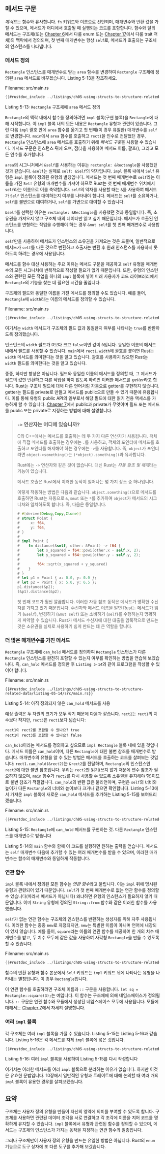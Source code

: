 ## 메서드 구문

*메서드*는 함수와 유사합니다. `fn` 키워드와 이름으로 선언되며, 매개변수와 반환 값을 가질 수 있으며, 메서드가 어디에서 호출될 때 실행되는 코드를 포함합니다. 함수와 달리 메서드는 구조체(또는 [Chapter 6][enums]<!-- ignore -->에서 다룰 
enum 또는 [Chapter 17][trait-objects]<!-- ignore -->에서 다룰 trait 객체)의 맥락에서 정의되며, 첫 번째 매개변수는 항상 `self`로, 메서드가 호출되는 구조체의 인스턴스를 나타냅니다.

### 메서드 정의

`Rectangle` 인스턴스를 매개변수로 받는 `area` 함수를 변경하여 `Rectangle` 구조체에 정의된 `area` 메서드로 바꾸겠습니다. Listing 5-13을 참조하세요.

Filename: src/main.rs

```rust
{{#rustdoc_include ../listings/ch05-using-structs-to-structure-related-data/listing-05-13/src/main.rs}}
```

Listing 5-13: `Rectangle` 구조체에 `area` 메서드 정의

`Rectangle`의 맥락 내에서 함수를 정의하려면 `impl` 블록(구현 블록)을 `Rectangle`에 대해 시작합니다. 이 `impl` 블록 내의 모든 내용은 `Rectangle` 유형과 관련이 있습니다. 그런 다음 `impl` 괄호 안에 `area` 함수를 옮기고 첫 번째(이 경우 유일한) 매개변수를 `self`로 변경합니다.
`main`에서 `area` 함수를 호출하고 `rect1`을 인수로 전달했던 경우, `Rectangle` 인스턴스에 `area` 메서드를 호출하기 위해 *메서드 구문*을 사용할 수 있습니다. 메서드 구문은 인스턴스 뒤에 오며, 점(.)을 사용하여 메서드 이름, 괄호(), 그리고 모든 인수를 추가합니다.

`area`의 시그니처에서 `&self`를 사용하는 이유는 `rectangle: &Rectangle`을 사용했던 것과 같습니다. `&self`는 실제로 `self: &Self`의 약자입니다. `impl` 블록 내에서 `Self` 유형은 `impl` 블록이 정의된 유형의 별칭입니다. 메서드는 첫 번째 매개변수로 `self`라는 이름을 가진 `Self` 유형의 매개변수를 가져야 하므로 Rust는 첫 번째 매개변수 위치에서 `self`라는 이름으로 이를 축약합니다. `self`의 약자를 사용할 때는 `&`를 사용하여 메서드가 `Self` 인스턴스를 대여하는지 여부를 나타내야 합니다. 메서드는 `self`를 소유하거나, `self`를 불변으로 대여하거나, `self`를 가변으로 대여할 수 있습니다.

`&self`를 선택한 이유는 `rectangle: &Rectangle`을 사용했던 것과 동일합니다. 즉, 소유권을 가져오지 않고 구조체 내의 데이터만 읽고 싶기 때문입니다. 메서드가 호출된 인스턴스를 변형하는 작업을 수행해야 하는 경우 `&mut self`를 첫 번째 매개변수로 사용합니다.

`self`만을 사용하여 메서드가 인스턴스의 소유권을 가져오는 것은 드물며, 일반적으로 메서드가 `self`를 다른 것으로 변환하고 호출자는 변환 후 원래 인스턴스를 사용하지 못하도록 하려는 경우에 사용됩니다.

메서드를 함수 대신 사용하는 주요 이유는 메서드 구문을 제공하고 `self` 유형을 매개변수의 모든 시그니처에 반복적으로 작성할 필요가 없기 때문입니다. 또한, 유형의 인스턴스와 관련된 모든 작업을 하나의 `impl` 블록에 넣어 미래 사용자가 코드 라이브러리에서 `Rectangle`의 기능을 찾는 데 필요한 시간을 줄입니다.

구조체의 필드와 동일한 이름을 가진 메서드를 정의할 수도 있습니다. 예를 들어, `Rectangle`에 `width`라는 이름의 메서드를 정의할 수 있습니다.

Filename: src/main.rs

```rust
{{#rustdoc_include ../listings/ch05-using-structs-to-structure-related-data/no-listing-06-method-field-interaction/src/main.rs:here}}
```

여기서는 `width` 메서드가 구조체의 필드 값과 동일한지 여부를 나타내는 `true`를 반환하도록 정의했습니다.

인스턴스의 `width` 필드가 0보다 크고 `false`이면 값이
`0`입니다. 동일한 이름의 메서드 내에서 필드를 사용할 수 있습니다. `main`에서 `rect1.width`에 괄호를 붙이면 Rust는 `width` 메서드를 의미한다는 것을 알고 있습니다. 괄호를 사용하지 않으면 Rust는 `width` 필드를 의미한다는 것을 알고 있습니다.

종종, 하지만 항상은 아닙니다. 필드와 동일한 이름의 메서드를 정의할 때, 그 메서드가 필드의 값만 반환하고 다른 작업을 하지 않도록 하려면 이러한 메서드를 *getter*라고 합니다. Rust는 구조체 필드에 대해 다른 언어처럼 자동으로 getter를 구현하지 않습니다. getter는 필드를 private로 만들고 메서드를 public으로 만들 수 있기 때문에 유용합니다. 이를 통해 유형의 public API의 일부로서 해당 필드에 대한 읽기 전용 액세스를 가능하게 할 수 있습니다. [Chapter 7][public]<!-- ignore -->에서 public과 private가 무엇이며 필드 또는 메서드를 public 또는 private로 지정하는 방법에 대해 설명합니다.

> ### `->` 연산자는 어디에 있습니까?
>
> C와 C++에서는 메서드를 호출하는 데 두 가지 다른 연산자가 사용됩니다. 객체에 직접 메서드를 호출하는 경우에는 `.`를 사용하고, 객체의 포인터에 메서드를 호출하고 포인터를 해제해야 하는 경우에는 `->`를 사용합니다. 즉, `object`가 포인터라면 `object->something()`는 `(*object).something()`과 유사합니다.
>
> Rust에는 `->` 연산자와 같은 것이 없습니다. 대신 Rust는 *자동 참조 및 해제*라는 기능이 있습니다.
>
> 메서드 호출은 Rust에서 이러한 동작이 일어나는 몇 가지 장소 중 하나입니다.
>
> 이렇게 작동하는 방법은 다음과 같습니다. `object.something()`으로 메서드를 호출하면 Rust는 자동으로 `&`, `&mut` 또는 `*`를 추가하여 `object`가 메서드의 시그니처와 일치하도록 합니다. 즉, 다음은 동일합니다.
>
> <!-- CAN'T EXTRACT SEE BUG https://github.com/rust-lang/mdBook/issues/1127 -->
> ```rust
> # #[derive(Debug,Copy,Clone)]
> # struct Point {
> #     x: f64,
> #     y: f64,
> # }
> #
> # impl Point {
> #    fn distance(&self, other: &Point) -> f64 {
> #        let x_squared = f64::powi(other.x - self.x, 2);
> #        let y_squared = f64::powi(other.y - self.y, 2);
> #
> #        f64::sqrt(x_squared + y_squared)
> #    }
> # }
> # let p1 = Point { x: 0.0, y: 0.0 };
> # let p2 = Point { x: 5.0, y: 6.5 };
> p1.distance(&p2);
> (&p1).distance(&p2);
> ```
>
> 첫 번째 코드가 훨씬 깔끔합니다. 이러한 자동 참조 동작은 메서드가 명확한 수신자를 가지고 있기 때문입니다. 수신자와 메서드 이름을 알면 Rust는 메서드가 읽기 (`&self`), 변경하기 (`&mut self`) 또는 소비하기 (`self`)를 수행하는지 명확하게 파악할 수 있습니다. Rust가 메서드 수신자에 대한 대출을 암묵적으로 만드는 것은 소유권을 실제로 사용하기 쉽게 만드는 데 큰 역할을 합니다.

### 더 많은 매개변수를 가진 메서드

`Rectangle` 구조체에 `can_hold` 메서드를 정의하여 `Rectangle` 인스턴스가 다른 `Rectangle` 인스턴스를 완전히 포함할 수 있는지 여부를 확인하는 방법을 연습해 보겠습니다. 즉, `can_hold` 메서드를 정의한 후 `Listing 5-14`와 같이 프로그램을 작성할 수 있어야 합니다.

Filename: src/main.rs

```rust,ignore
{{#rustdoc_include ../listings/ch05-using-structs-to-structure-related-data/listing-05-14/src/main.rs}}
```

Listing 5-14: 아직 정의되지 않은 `can_hold` 메서드를 사용

예상 출력은 두 차원의 크기가 모두 작기 때문에 다음과 같습니다.
 `rect2`는 `rect1`의 치수보다 작지만, `rect3`은 `rect1`보다 넓습니다:

```text
rect1이 rect2를 포함할 수 있나요? true
rect1이 rect3를 포함할 수 있나요? false
```

`can_hold`이라는 메서드를 정의하고 싶으므로 `impl Rectangle` 블록 내에 있을 것입니다. 메서드 이름은 `can_hold`이며, 다른 `Rectangle`에 대한 불변 참조를 매개변수로 받습니다. 매개변수의 유형을 알 수 있는 방법은 메서드를 호출하는 코드를 살펴보는 것입니다:
`rect1.can_hold(&rect2)`는 `&rect2`를 전달하며, `Rectangle`의 인스턴스인 `rect2`에 대한 불변 참조입니다. 우리는 `rect2`만 읽기(쓰지 않기 때문에 변수 참조가 필요하지 않으며, `main` 함수가 `rect2`를 다시 사용할 수 있도록 소유권을 유지해야 함)이므로 불변 참조가 적절합니다. `can_hold`의 반환 값은 불리언이며, 구현은 `self`의 너비와 높이가 다른 `Rectangle`의 너비와 높이보다 크거나 같으면 확인합니다. Listing 5-13에서 가져온 `impl` 블록에 새로운 `can_hold` 메서드를 추가하는 Listing 5-15를 보여드리겠습니다.

Filename: src/main.rs

```rust
{{#rustdoc_include ../listings/ch05-using-structs-to-structure-related-data/listing-05-15/src/main.rs:here}}
```

Listing 5-15: `Rectangle`에 `can_hold` 메서드를 구현하는 것. 다른 `Rectangle` 인스턴스를 매개변수로 받습니다

Listing 5-14의 `main` 함수와 함께 이 코드를 실행하면 원하는 출력을 얻습니다. 메서드는 `self` 매개변수 다음에 추가할 수 있는 여러 매개변수를 받을 수 있으며, 이러한 매개변수는 함수의 매개변수와 동일하게 작동합니다.

### 연관 함수

`impl` 블록 내에서 정의된 모든 함수는 *연관 함수*라고 불립니다. 이는 `impl` 뒤에 명시된 유형과 관련되어 있기 때문입니다. `self`가 첫 번째 매개변수로 없는 연관 함수를 정의할 수 있습니다(따라서 메서드가 아닙니다) 왜냐하면 유형의 인스턴스가 필요하지 않기 때문입니다. 이미 `String` 유형에 정의된 `String::from` 함수와 같은 이러한 함수를 사용했습니다.

`self`가 없는 연관 함수는 구조체의 인스턴스를 반환하는 생성자를 위해 자주 사용됩니다. 이러한 함수는 종종 `new`로 지정되지만, `new`는 특별한 이름이 아니며 언어에 내장되어 있지 않습니다. 예를 들어, `square`라는 이름의 연관 함수를 제공하여 한 개의 치수 매개변수를 받고, 두 치수 모두에 같은 값을 사용하여 사각형 `Rectangle`을 만들 수 있도록 할 수 있습니다.

Filename: src/main.rs

```rust
{{#rustdoc_include ../listings/ch05-using-structs-to-structure-related-data/no-listing-03-associated-functions/src/main.rs:here}}
```

함수의 반환 유형과 함수 본문에서 `Self` 키워드는 `impl` 키워드 뒤에 나타나는 유형을 나타내는 별칭입니다. 이 경우 `Rectangle`입니다.

이 연관 함수를 호출하려면 구조체 이름과 `::` 구문을 사용합니다. `let sq = Rectangle::square(3);`는 예입니다. 이 함수는 구조체에 의해 네임스페이스가 정의됩니다. `::` 구문은 연관 함수와 모듈에서 생성된 네임스페이스 모두에 사용됩니다. 모듈에 대해서는 [Chapter 7][modules]에서 자세히 설명합니다.<!-- ignore -->

### 여러 `impl` 블록

각 구조체는 여러 `impl` 블록을 가질 수 있습니다. Listing 5-15는 Listing 5-16과 같습니다. Listing 5-16은 각 메서드를 자체 `impl` 블록에 넣은 것입니다.

```rust
{{#rustdoc_include ../listings/ch05-using-structs-to-structure-related-data/listing-05-16/src/main.rs:here}}
```

Listing 5-16: 여러 `impl` 블록을 사용하여 Listing 5-15를 다시 작성합니다

여기서는 이러한 메서드를 여러 `impl` 블록으로 분리하는 이유가 없습니다.
하지만 이것은 유효한 문법입니다. 10장에서 일반적인 유형과 트레이트에 대해 논의할 때 여러 개의 `impl` 블록이 유용한 경우를 살펴보겠습니다.

## 요약

구조체는 사용자 정의 유형을 만들어 자신의 영역에 의미를 부여할 수 있도록 합니다. 구조체를 사용하면 관련된 데이터 조각을 서로 연결하고 각 조각에 이름을 지어 코드를 명확하게 유지할 수 있습니다. `impl` 블록에서 유형과 관련된 함수를 정의할 수 있으며, 메서드는 구조체의 인스턴스가 가지는 동작을 지정하는 연관 함수의 일종입니다.

그러나 구조체만이 사용자 정의 유형을 만드는 유일한 방법은 아닙니다. Rust의 `enum` 기능으로 도구 상자에 또 다른 도구를 추가해 보겠습니다.

[enums]: ch06-00-enums.html
[trait-objects]: ch17-02-trait-objects.md
[public]: ch07-03-paths-for-referring-to-an-item-in-the-module-tree.html#exposing-paths-with-the-pub-keyword
[modules]: ch07-02-defining-modules-to-control-scope-and-privacy.html

